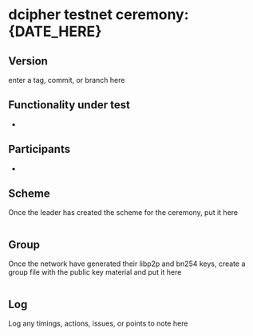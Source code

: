 # dcipher testnet ceremony: {DATE_HERE}

## Version
enter a tag, commit, or branch here

## Functionality under test
- 

## Participants
- 

## Scheme 
Once the leader has created the scheme for the ceremony, put it here

```toml

```

## Group 
Once the network have generated their libp2p and bn254 keys, create a group file with the public key material and put it here

```toml

```

## Log
Log any timings, actions, issues, or points to note here



